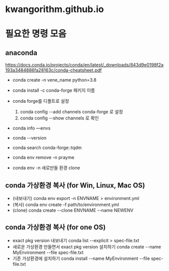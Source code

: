 # kwangorithm.github.io

# 필요한 명령 모음

## anaconda

https://docs.conda.io/projects/conda/en/latest/_downloads/843d9e0198f2a193a3484886fa28163c/conda-cheatsheet.pdf

- conda create -n vene_name python=3.8
- conda install -c conda-forge 패키지 이름
- conda forge를 디폴트로 설정
  1. conda config --add channels conda-forge 로 설정
  2. conda config --show channels 로 확인
  

- conda info —envs
- conda --version

- conda search conda-forge::tqdm
- conda env remove -n prayme
- conda env -n 새로만들 환경 clone 

## conda 가상환경 복사 (for Win, Linux, Mac OS)
- (내보내기) conda env export -n ENVNAME > environment.yml
- (복사) conda env create -f path/to/environment.yml  
- (clone) conda create --clone ENVNAME --name NEWENV
  
## conda 가상환경 복사 (for one OS)
  - exact pkg version 내보내기
  conda list --explicit > spec-file.txt
  - 새로운 가상환경 만들면서 exact pkg version 설치하기
  conda create --name MyEnvironment --file spec-file.txt
  - 기존 가상환경에 설치하기
  conda install --name MyEnvironment --file spec-file.txt

